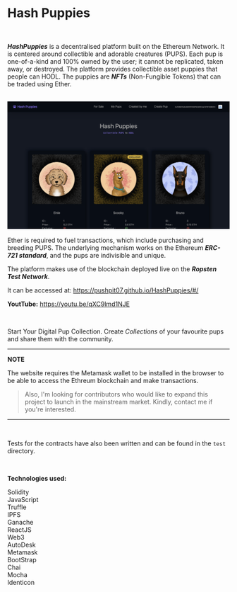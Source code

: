# Hash Puppies

<br/>

***HashPuppies*** is a decentralised platform built on the Ethereum Network. It is centered around collectible and adorable creatures (PUPS). Each pup is one-of-a-kind and 100% owned by the user; it cannot be replicated, taken away, or destroyed. The platform provides collectible asset puppies that people can HODL. The puppies are ***NFTs*** (Non-Fungible Tokens) that can be traded using Ether.

<br/>

<img src="./assets/hashpuppies.png" alt="homepage"/>

<br/>

Ether is required to fuel transactions, which include purchasing and breeding PUPS. The underlying mechanism works on the Ethereum ***ERC-721 standard***, and the pups are indivisible and unique.

The platform makes use of the blockchain deployed live on the ***Ropsten Test Network***.

It can be accessed at: <a href="https://pushpit07.github.io/HashPuppies/#/" target="_blank">https://pushpit07.github.io/HashPuppies/#/</a>

**YoutTube:**  <a href="https://youtu.be/qXC9lmd1NJE" target="_blank">https://youtu.be/qXC9lmd1NJE</a>

<br/>

Start Your Digital Pup Collection. Create *Collections* of your favourite pups and share them with the community.


---

**NOTE**

The website requires the Metamask wallet to be installed in the browser to be able to access the Ethreum blockchain and make transactions.

> Also, I'm looking for contributors who would like to expand this project to launch in the mainstream market. Kindly, contact me if you're interested.

---

<br/>

Tests for the contracts have also been written and can be found in the `test` directory.

<br/>

**Technologies used:**
<br/>

Solidity
<br/>
JavaScript
<br/>
Truffle
<br/>
IPFS
<br/>
Ganache
<br/>
ReactJS
<br/>
Web3
<br/>
AutoDesk
<br/>
Metamask
<br/>
BootStrap
<br/>
Chai
<br/>
Mocha
<br/>
Identicon